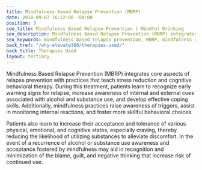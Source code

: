 ```yaml
---
title: Mindfulness Based Relapse Prevention (MBRP)
date: 2018-09-07 16:22:00 -04:00
position: 3
seo_title: Mindfulness Based Relapse Prevention | Mindful Drinking
seo_description: Mindfulness Based Relapse Prevention (MBRP) integrates relapse prevention with practices that teach stress reduction and cognitive behavioral therapy.
seo_keywords: mindfulness based relapse prevention, MBRP, mindfulness relapse prevention ny, mindfulness based relapse prevention midtown, relapse prevention midtown Manhattan, Mindful Drinking, Stress Reduction
back_href: "/why-elevate360/therapies-used/"
back_title: Therapies Used
layout: tertiary
---
```


Mindfulness Based Relapse Prevention (MBRP) integrates core aspects of relapse prevention with practices that teach stress reduction and cognitive behavioral therapy.   During this treatment, patients learn to recognize early warning signs for relapse, increase awareness of internal and external cues associated with alcohol and substance use, and develop effective coping skills. Additionally, mindfulness practices raise awareness of triggers, assist in monitoring internal reactions, and foster more skillful behavioral choices.

Patients also learn to increase their acceptance and tolerance of various physical, emotional, and cognitive states, especially craving, thereby reducing the likelihood of utilizing substances to alleviate discomfort. In the event of a recurrence of alcohol or substance use awareness and acceptance fostered by mindfulness may aid in recognition and minimization of the blame, guilt, and negative thinking that increase risk of continued use. 

